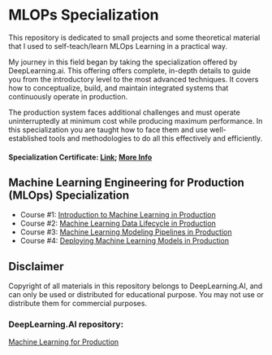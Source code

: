 # MLOPs Specialization
This repository is dedicated to small projects and some theoretical material that I used to self-teach/learn MLOps Learning in a practical way. 

My journey in this field began by taking the specialization offered by DeepLearning.ai. This offering offers complete, in-depth details to guide you from the introductory level to the most advanced techniques. It covers how to conceptualize, build, and maintain integrated systems that continuously operate in production. 

The production system faces additional challenges and must operate uninterruptedly at minimum cost while producing maximum performance. In this specialization you are taught how to face them and use well-established tools and methodologies to do all this effectively and efficiently.
#### Specialization Certificate: [Link](https://www.coursera.org/account/accomplishments/specialization/certificate/VXSBJE9ZVNMC); [More Info](https://www.coursera.org/account/accomplishments/specialization/VXSBJE9ZVNMC)
## Machine Learning Engineering for Production (MLOps) Specialization 

- Course #1: [Introduction to Machine Learning in Production](https://www.coursera.org/learn/introduction-to-machine-learning-in-production?specialization=machine-learning-engineering-for-production-mlops)
- Course #2: [Machine Learning Data Lifecycle in Production](https://www.coursera.org/learn/machine-learning-data-lifecycle-in-production?specialization=machine-learning-engineering-for-production-mlops)
- Course #3: [Machine Learning Modeling Pipelines in Production](https://www.coursera.org/learn/machine-learning-modeling-pipelines-in-production?specialization=machine-learning-engineering-for-production-mlops)
- Course #4: [Deploying Machine Learning Models in Production](https://www.coursera.org/learn/deploying-machine-learning-models-in-production?specialization=machine-learning-engineering-for-production-mlops)


## Disclaimer
Copyright of all materials in this repository belongs to DeepLearning.AI, and can only be used or distributed for educational purpose. You may not use or distribute them for commercial purposes.

### DeepLearning.AI repository:
[Machine Learning for Production](https://github.com/https-deeplearning-ai/machine-learning-engineering-for-production-public/tree/main)
